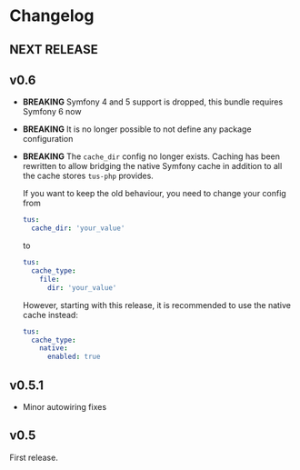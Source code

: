# Changelog

## NEXT RELEASE

## v0.6

* **BREAKING** Symfony 4 and 5 support is dropped, this bundle requires Symfony 6 now
* **BREAKING** It is no longer possible to not define any package configuration
* **BREAKING** The `cache_dir` config no longer exists. Caching has been rewritten to allow
  bridging the native Symfony cache in addition to all the cache stores `tus-php` provides.
  
  If you want to keep the old behaviour, you need to change your config from
  
  ```yaml
  tus:
    cache_dir: 'your_value'
  ```
  
  to
 
  ```yaml
  tus:
    cache_type:
      file:
        dir: 'your_value'
  ```

  However, starting with this release, it is recommended to use the native cache instead:

  ```yaml
  tus:
    cache_type:
      native:
        enabled: true
  ```

## v0.5.1

* Minor autowiring fixes

## v0.5

First release.

